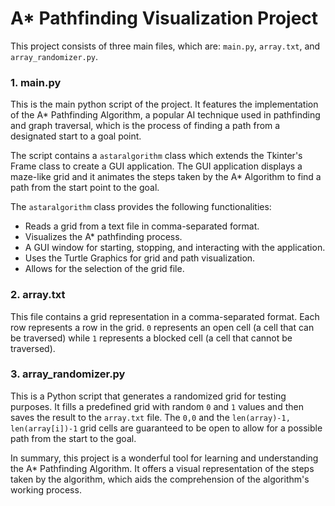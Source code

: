 
# A* Pathfinding Visualization Project

This project consists of three main files, which are: `main.py`, `array.txt`, and `array_randomizer.py`.

### 1. main.py

This is the main python script of the project. It features the implementation of the A* Pathfinding Algorithm, a popular AI technique used in pathfinding and graph traversal, which is the process of finding a path from a designated start to a goal point.

The script contains a `astaralgorithm` class which extends the Tkinter's Frame class to create a GUI application. The GUI application displays a maze-like grid and it animates the steps taken by the A* Algorithm to find a path from the start point to the goal.

The `astaralgorithm` class provides the following functionalities:

-   Reads a grid from a text file in comma-separated format.
-   Visualizes the A* pathfinding process.
-   A GUI window for starting, stopping, and interacting with the application.
-   Uses the Turtle Graphics for grid and path visualization.
-   Allows for the selection of the grid file.

### 2. array.txt

This file contains a grid representation in a comma-separated format. Each row represents a row in the grid. `0` represents an open cell (a cell that can be traversed) while `1` represents a blocked cell (a cell that cannot be traversed).

### 3. array_randomizer.py

This is a Python script that generates a randomized grid for testing purposes. It fills a predefined grid with random `0` and `1` values and then saves the result to the `array.txt` file. The `0,0` and the `len(array)-1, len(array[i])-1` grid cells are guaranteed to be open to allow for a possible path from the start to the goal.

In summary, this project is a wonderful tool for learning and understanding the A* Pathfinding Algorithm. It offers a visual representation of the steps taken by the algorithm, which aids the comprehension of the algorithm's working process.
